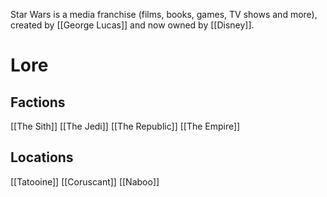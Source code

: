 Star Wars is a media franchise (films, books, games, TV shows and more), created by [[George Lucas]] and now owned by [[Disney]].


# Lore

## Factions
[[The Sith]]
[[The Jedi]]
[[The Republic]]
[[The Empire]]


## Locations
[[Tatooine]]
[[Coruscant]]
[[Naboo]]